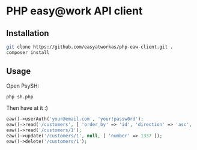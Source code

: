 # PHP easy@work API client

## Installation

```sh
git clone https://github.com/easyatworkas/php-eaw-client.git .
composer install
```

## Usage
Open PsySH:
```sh
php sh.php
```

Then have at it :)
```php
eaw()->userAuth('your@email.com', 'your!passw0rd');
eaw()->read('/customers', [ 'order_by' => 'id', 'direction' => 'asc', 'per_page' => 1 ]);
eaw()->read('/customers/1');
eaw()->update('/customers/1', null, [ 'number' => 1337 ]);
eaw()->delete('/customers/1');
```
